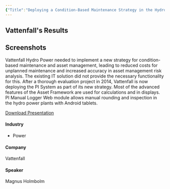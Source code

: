 ```yaml
---
{"Title":"Deploying a Condition-Based Maintenance Strategy in the Hydro Power Business","Year":2015,"Industry":"Power","URL":"https://resources.osisoft.com/presentations/deploying-a-condition-based-maintenance-strategy-in-the-hydro-power-business/","PDF":"https://cdn.osisoft.com/corp/en/media/presentations/2015/EMEA2015/PDF/UC15EU02PG09_Vattenfall_Holmbolm_DeployingaConditionBasedMaintenanceStrategyintheHydroPowerBusiness.pdf","Company":"Vattenfall","Keywords":["CBM"],"dg-publish":true,"permalink":"/aveva/customer-stories/2015/2015-vattenfall-deploying-a-condition-based-maintenance-strategy-in-the-hydro-power-business/","dgPassFrontmatter":true}
---
```


## Vattenfall's Results

## Screenshots

Vattenfall Hydro Power needed to implement a new strategy for condition-based maintenance and asset management, leading to reduced costs for unplanned maintenance and increased accuracy in asset management risk analysis. The existing IT solution did not provide the necessary functionality for this. After a thorough evaluation project in 2014, Vattenfall is now deploying the PI System as part of its new strategy. Most of the advanced features of the Asset Framework are used for calculations and in displays. PI Manual Logger Web module allows manual rounding and inspection in the hydro power plants with Android tablets.

[Download Presentation](https://cdn.osisoft.com/corp/en/media/presentations/2015/EMEA2015/PDF/UC15EU02PG09_Vattenfall_Holmbolm_DeployingaConditionBasedMaintenanceStrategyintheHydroPowerBusiness.pdf)

#### Industry

- Power

#### Company

Vattenfall

#### Speaker

Magnus Holmbolm